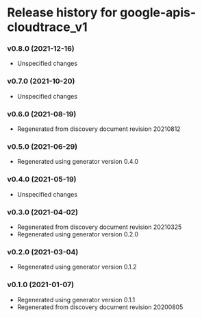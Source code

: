 # Release history for google-apis-cloudtrace_v1

### v0.8.0 (2021-12-16)

* Unspecified changes

### v0.7.0 (2021-10-20)

* Unspecified changes

### v0.6.0 (2021-08-19)

* Regenerated from discovery document revision 20210812

### v0.5.0 (2021-06-29)

* Regenerated using generator version 0.4.0

### v0.4.0 (2021-05-19)

* Unspecified changes

### v0.3.0 (2021-04-02)

* Regenerated from discovery document revision 20210325
* Regenerated using generator version 0.2.0

### v0.2.0 (2021-03-04)

* Regenerated using generator version 0.1.2

### v0.1.0 (2021-01-07)

* Regenerated using generator version 0.1.1
* Regenerated from discovery document revision 20200805

